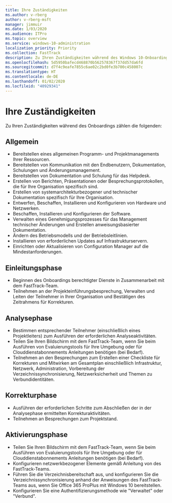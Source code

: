 ```yaml
---
title: Ihre Zuständigkeiten
ms.author: v-rberg
author: v-rberg-msft
manager: jimmuir
ms.date: 1/03/2020
ms.audience: ITPro
ms.topic: overview
ms.service: windows-10-administration
localization_priority: Priority
ms.collection: FastTrack
description: Zu Ihren Zuständigkeiten während des Windows 10-Onboardings zählen die folgenden.
ms.openlocfilehash: 5d5950bafecd468870b562578367f37dd57da6fd
ms.sourcegitcommit: d7f4c9eafe7855c6ae02c2bd0fe3b700c458007c
ms.translationtype: HT
ms.contentlocale: de-DE
ms.lasthandoff: 01/02/2020
ms.locfileid: "40929341"
---
```

# <a name="your-responsibilities"></a>Ihre Zuständigkeiten

Zu Ihren Zuständigkeiten während des Onboardings zählen die folgenden:

## <a name="general"></a>Allgemein

- Bereitstellen eines allgemeinen Programm- und Projektmanagements Ihrer Ressourcen.
- Bereitstellen von Kommunikation mit den Endbenutzern, Dokumentation, Schulungen und Änderungsmanagement.
- Bereitstellen von Dokumentation und Schulung für das Helpdesk.
- Erstellen von Berichten, Präsentationen oder Besprechungsprotokollen, die für Ihre Organisation spezifisch sind.
- Erstellen von systemarchitekturbezogener und technischer Dokumentation spezifisch für Ihre Organisation.
- Entwerfen, Beschaffen, Installieren und Konfigurieren von Hardware und Netzwerken.
- Beschaffen, Installieren und Konfigurieren der Software.
- Verwalten eines Genehmigungsprozesses für das Management technischer Änderungen und Erstellen anweisungsbasierter Dokumentation.
- Ändern des Betriebsmodells und der Betriebsleitlinien.
- Installieren von erforderlichen Updates auf Infrastrukturservern.
- Einrichten oder Aktualisieren von Configuration Manager auf die Mindestanforderungen.

## <a name="initiate-phase"></a>Einleitungsphase

- Beginnen des Onboardings berechtigter Dienste in Zusammenarbeit mit dem FastTrack-Team.
- Teilnehmen an der Projekteinführungsbesprechung, Verwalten und Leiten der Teilnehmer in Ihrer Organisation und Bestätigen des Zeitrahmens für Korrekturen.

## <a name="assess-phase"></a>Analysephase

- Bestimmen entsprechender Teilnehmer (einschließlich eines Projektleiters) zum Ausführen der erforderlichen Analyseaktivitäten.
- Teilen Sie Ihren Bildschirm mit dem FastTrack-Team, wenn Sie beim Ausführen von Evaluierungstools für Ihre Umgebung oder für Clouddienstabonnements Anleitungen benötigen (bei Bedarf).
- Teilnehmen an den Besprechungen zum Erstellen einer Checkliste für Korrekturen und Mitwirken am Gesamtplan einschließlich Infrastruktur, Netzwerk, Administration, Vorbereitung der Verzeichnissynchronisierung, Netzwerksicherheit und Themen zu Verbundidentitäten.

## <a name="remediate-phase"></a>Korrekturphase

- Ausführen der erforderlichen Schritte zum Abschließen der in der Analysephase ermittelten Korrekturaktivitäten.
- Teilnehmen an Besprechungen zum Projektstand.

## <a name="enable-phase"></a>Aktivierungsphase

- Teilen Sie Ihren Bildschirm mit dem FastTrack-Team, wenn Sie beim Ausführen von Evaluierungstools für Ihre Umgebung oder für Clouddienstabonnements Anleitungen benötigen (bei Bedarf).
- Konfigurieren netzwerkbezogener Elemente gemäß Anleitung von des FastTrack-Teams.
- Führen Sie die Verzeichnisbereitschaft aus, und konfigurieren Sie die Verzeichnissynchronisierung anhand der Anweisungen des FastTrack-Teams aus, wenn Sie Office 365 ProPlus mit Windows 10 bereitstellen.
- Konfigurieren Sie eine Authentifizierungsmethode wie "Verwaltet" oder "Verbund".







  

  

 